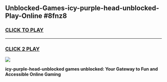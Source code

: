 
## Unblocked-Games-icy-purple-head-unblocked-Play-Online #8fnz8
<h3>
<a href="https://news.freeplayer.one?title=icy-purple-head-unblocked&ref=3">CLICK TO PLAY</a></h3>
<hr>

<h3>
<a href="https://news.freeplayer.one?title=icy-purple-head-unblocked&ref=3">CLICK 2 PLAY</a>
  
</h3>

<a href="https://news.freeplayer.one?title=icy-purple-head-unblocked&ref=3"><img src="https://clearcache.store/games.png"></a>


**icy-purple-head-unblocked games unblocked: Your Gateway to Fun and Accessible Online Gaming**

